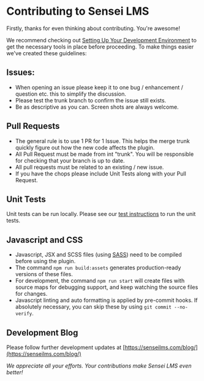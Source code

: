 Contributing to Sensei LMS
===

Firstly, thanks for even thinking about contributing. You're awesome!

We recommend checking out [Setting Up Your Development Environment](https://github.com/Automattic/sensei/wiki/Setting-Up-Your-Development-Environment) to get the necessary tools in place before proceeding. To make things easier we've created these guidelines:

## Issues:
- When opening an issue please keep it to one bug / enhancement / question etc. this to simplify the discussion.
- Please test the trunk branch to confirm the issue still exists. 
- Be as descriptive as you can. Screen shots are always welcome.

## Pull Requests
- The general rule is to use 1 PR for 1 Issue. This helps the merge trunk quickly figure out how the new code affects the plugin.
- All Pull Request must be made from int "trunk". You will be responsible for checking that your branch is up to date.
- All pull requests must be related to an existing / new issue.
- If you have the chops please include Unit Tests along with your Pull Request.

## Unit Tests
Unit tests can be run locally. Please see our [test instructions](https://github.com/Automattic/sensei/tree/trunk/tests#readme) to run the unit tests.

## Javascript and CSS
- Javascript, JSX and SCSS files (using [SASS](https://sass-lang.com/documentation/file.SASS_REFERENCE.html)) need to be compiled before using the plugin.
- The command `npm run build:assets` generates production-ready versions of these files. 
- For development, the command `npm run start` will create files with source maps for debugging support, and keep watching the source files for changes.
- Javascript linting and auto formatting is applied by pre-commit hooks. If absolutely necessary, you can skip these by using `git commit --no-verify`. 


## Development Blog
Please follow further development updates at [https://senseilms.com/blog/](https://senseilms.com/blog/)


*We appreciate all your efforts. Your contributions make Sensei LMS even better!*
